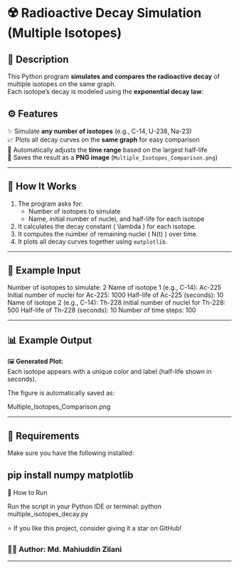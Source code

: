 # ☢️ Radioactive Decay Simulation (Multiple Isotopes)


## 📘 Description

This Python program **simulates and compares the radioactive decay** of multiple isotopes on the same graph.  
Each isotope’s decay is modeled using the **exponential decay law**:


## ⚙️ Features

✨ Simulate **any number of isotopes** (e.g., C-14, U-238, Na-23)  
📈 Plots all decay curves on the **same graph** for easy comparison  
🧮 Automatically adjusts the **time range** based on the largest half-life  
💾 Saves the result as a **PNG image** (`Multiple_Isotopes_Comparison.png`)  


---

## 🧠 How It Works

1. The program asks for:
   - Number of isotopes to simulate  
   - Name, initial number of nuclei, and half-life for each isotope  
2. It calculates the decay constant \( \lambda \) for each isotope.  
3. It computes the number of remaining nuclei \( N(t) \) over time.  
4. It plots all decay curves together using `matplotlib`.

---

## 🧩 Example Input
Number of isotopes to simulate: 2
Name of isotope 1 (e.g., C-14): Ac-225
Initial number of nuclei for Ac-225: 1000
Half-life of Ac-225 (seconds): 10
Name of isotope 2 (e.g., C-14): Th-228
Initial number of nuclei for Th-228: 500
Half-life of Th-228 (seconds): 10
Number of time steps: 100


---

## 📊 Example Output

🖼️ **Generated Plot:**  
Each isotope appears with a unique color and label (half-life shown in seconds).

The figure is automatically saved as:

Multiple_Isotopes_Comparison.png


---

## 🧰 Requirements

Make sure you have the following installed:

pip install numpy matplotlib
---

🚀 How to Run

Run the script in your Python IDE or terminal:
python multiple_isotopes_decay.py

⭐ If you like this project, consider giving it a star on GitHub!

### 🧑‍🔬 Author: **Md. Mahiuddin Zilani**
---



